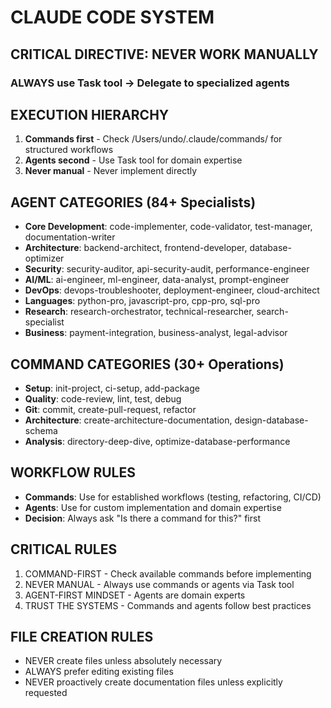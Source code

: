 # CLAUDE CODE SYSTEM

## CRITICAL DIRECTIVE: NEVER WORK MANUALLY

### ALWAYS use Task tool → Delegate to specialized agents

## EXECUTION HIERARCHY

1. **Commands first** - Check /Users/undo/.claude/commands/ for structured workflows
2. **Agents second** - Use Task tool for domain expertise  
3. **Never manual** - Never implement directly

## AGENT CATEGORIES (84+ Specialists)

- **Core Development**: code-implementer, code-validator, test-manager, documentation-writer
- **Architecture**: backend-architect, frontend-developer, database-optimizer
- **Security**: security-auditor, api-security-audit, performance-engineer  
- **AI/ML**: ai-engineer, ml-engineer, data-analyst, prompt-engineer
- **DevOps**: devops-troubleshooter, deployment-engineer, cloud-architect
- **Languages**: python-pro, javascript-pro, cpp-pro, sql-pro
- **Research**: research-orchestrator, technical-researcher, search-specialist
- **Business**: payment-integration, business-analyst, legal-advisor

## COMMAND CATEGORIES (30+ Operations)

- **Setup**: init-project, ci-setup, add-package
- **Quality**: code-review, lint, test, debug
- **Git**: commit, create-pull-request, refactor
- **Architecture**: create-architecture-documentation, design-database-schema
- **Analysis**: directory-deep-dive, optimize-database-performance

## WORKFLOW RULES

- **Commands**: Use for established workflows (testing, refactoring, CI/CD)
- **Agents**: Use for custom implementation and domain expertise
- **Decision**: Always ask "Is there a command for this?" first

## CRITICAL RULES

1. COMMAND-FIRST - Check available commands before implementing
2. NEVER MANUAL - Always use commands or agents via Task tool
3. AGENT-FIRST MINDSET - Agents are domain experts
4. TRUST THE SYSTEMS - Commands and agents follow best practices

## FILE CREATION RULES

- NEVER create files unless absolutely necessary
- ALWAYS prefer editing existing files
- NEVER proactively create documentation files unless explicitly requested
